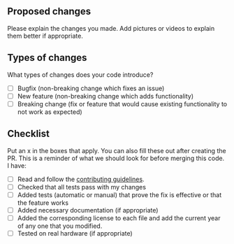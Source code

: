 ## Proposed changes
 
Please explain the changes you made. Add pictures or videos to explain them better if appropriate.
 
## Types of changes
 
What types of changes does your code introduce?
 
- [ ] Bugfix (non-breaking change which fixes an issue)
- [ ] New feature (non-breaking change which adds functionality)
- [ ] Breaking change (fix or feature that would cause existing functionality to not work as expected)
 
## Checklist
 
Put an x in the boxes that apply. You can also fill these out after creating the PR. This is a reminder of what we should look for before merging this code. I have:
 
- [ ] Read and follow the [contributing guidelines](https://github.com/shadow-robot/sr_documentation/blob/master/CONTRIBUTING.md).
- [ ] Checked that all tests pass with my changes
- [ ] Added tests (automatic or manual) that prove the fix is effective or that the feature works
- [ ] Added necessary documentation (if appropriate)
- [ ] Added the corresponding license to each file and add the current year of any one that you modified.
- [ ] Tested on real hardware (if appropriate)